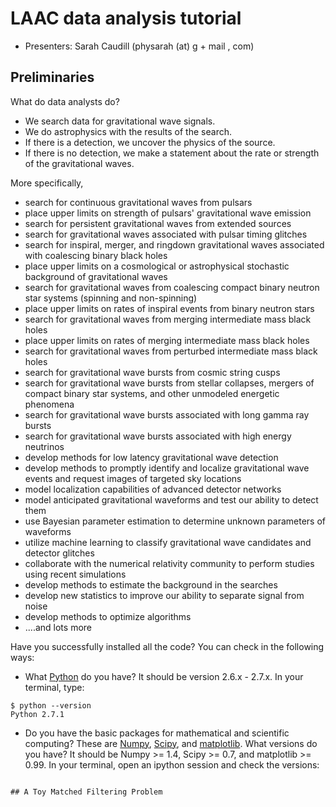 # LAAC data analysis tutorial

 * Presenters: Sarah Caudill (physarah (at) g + mail , com)

## Preliminaries

What do data analysts do?
 * We search data for gravitational wave signals.
 * We do astrophysics with the results of the search.
  * If there is a detection, we uncover the physics of the source.
  * If there is no detection, we make a statement about the rate or strength of the gravitational waves.

More specifically,
 * search for continuous gravitational waves from pulsars
 * place upper limits on strength of pulsars' gravitational wave emission
 * search for persistent gravitational waves from extended sources
 * search for gravitational waves associated with pulsar timing glitches
 * search for inspiral, merger, and ringdown gravitational waves associated with coalescing binary black holes
 * place upper limits on a cosmological or astrophysical stochastic background of gravitational waves
 * search for gravitational waves from coalescing compact binary neutron star systems (spinning and non-spinning)
 * place upper limits on rates of inspiral events from binary neutron stars
 * search for gravitational waves from merging intermediate mass black holes
 * place upper limits on rates of merging intermediate mass black holes
 * search for gravitational waves from perturbed intermediate mass black holes
 * search for gravitational wave bursts from cosmic string cusps
 * search for gravitational wave bursts from stellar collapses, mergers of compact binary star systems, and other unmodeled energetic phenomena
 * search for gravitational wave bursts associated with long gamma ray bursts
 * search for gravitational wave bursts associated with high energy neutrinos
 * develop methods for low latency gravitational wave detection
 * develop methods to promptly identify and localize gravitational wave events and request images of targeted sky locations
 * model localization capabilities of advanced detector networks
 * model anticipated gravitational waveforms and test our ability to detect them
 * use Bayesian parameter estimation to determine unknown parameters of waveforms
 * utilize machine learning to classify gravitational wave candidates and detector glitches
 * collaborate with the numerical relativity community to perform studies using recent simulations
 * develop methods to estimate the background in the searches
 * develop new statistics to improve our ability to separate signal from noise
 * develop methods to optimize algorithms
 * ....and lots more

Have you successfully installed all the code? You can check in the following ways:

 * What [Python](https://www.python.org) do you have? It should be version 2.6.x - 2.7.x. In your terminal, type:
```
$ python --version
Python 2.7.1
```
 * Do you have the basic packages for mathematical and scientific computing? These are [Numpy](http://www.numpy.org), [Scipy](http://www.scipy.org), and [matplotlib](http://matplotlib.org). What versions do you have? It should be Numpy >= 1.4, Scipy >= 0.7, and matplotlib >= 0.99. In your terminal, open an ipython session and check the versions:
```

## A Toy Matched Filtering Problem
